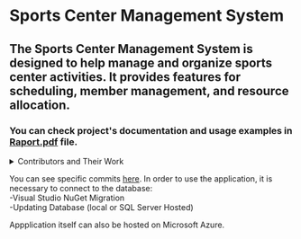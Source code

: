# Sports Center Management System
## The Sports Center Management System is designed to help manage and organize sports center activities. It provides features for scheduling, member management, and resource allocation.

### You can check project's documentation and usage examples in [Raport.pdf](https://github.com/Memestatic/Sports-Center-Management-System/blob/main/Raport.pdf) file.

<details>
  <summary> Contributors and Their Work</summary>

[Memestatic](https://github.com/Memestatic)
-Project Manager

[Memestatic](https://github.com/Memestatic), [MichalWalus](https://github.com/MichalWalusPOLSL)

-Client Panel Functionalities<br />
-Making a Reservation System<br />
-Login and Registration<br />

[Badym](https://github.com/Badym), [Calamantis](https://github.com/Calamantis) and [WojciechKierat](https://github.com/Kieratw)

-Admin panel Functionalities<br />
-Main Page layout<br />

[MichalKaminski](https://github.com/MichalKaminski23), [AdrianReszka](https://github.com/AdrianReszka)

-Database Design<br />
-Entity Frameword ORM Addnotations<br />
</details>

You can see specific commits [here](https://github.com/Memestatic/Sports-Center-Management-System/commits/main/).
In order to use the application, it is necessary to connect to the database:<br />
-Visual Studio NuGet Migration<br />
-Updating Database (local or SQL Server Hosted)<br />

Appplication itself can also be hosted on Microsoft Azure.
